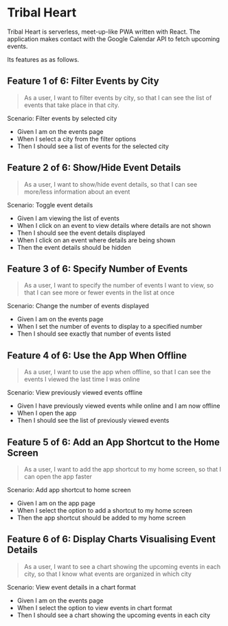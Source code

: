 # Tribal Heart

Tribal Heart is serverless, meet-up-like PWA written with React. The application makes contact with the Google Calendar API to fetch upcoming events.

Its features as as follows.

## Feature 1 of 6: Filter Events by City

> As a user, I want to filter events by city, so that I can see the list of events that take place in that city.

Scenario: Filter events by selected city

- Given I am on the events page
- When I select a city from the filter options
- Then I should see a list of events for the selected city

## Feature 2 of 6: Show/Hide Event Details

> As a user, I want to show/hide event details, so that I can see more/less information about an event

Scenario: Toggle event details

- Given I am viewing the list of events
- When I click on an event to view details where details are not shown
- Then I should see the event details displayed
- When I click on an event where details are being shown
- Then the event details should be hidden

## Feature 3 of 6: Specify Number of Events

> As a user, I want to specify the number of events I want to view, so that I can see more or fewer events in the list at once

Scenario: Change the number of events displayed

- Given I am on the events page
- When I set the number of events to display to a specified number
- Then I should see exactly that number of events listed

## Feature 4 of 6: Use the App When Offline

> As a user, I want to use the app when offline, so that I can see the events I viewed the last time I was online

Scenario: View previously viewed events offline

- Given I have previously viewed events while online and I am now offline
- When I open the app
- Then I should see the list of previously viewed events

## Feature 5 of 6: Add an App Shortcut to the Home Screen

> As a user, I want to add the app shortcut to my home screen, so that I can open the app faster

Scenario: Add app shortcut to home screen

- Given I am on the app page
- When I select the option to add a shortcut to my home screen
- Then the app shortcut should be added to my home screen

## Feature 6 of 6: Display Charts Visualising Event Details

> As a user, I want to see a chart showing the upcoming events in each city, so that I know what events are organized in which city

Scenario: View event details in a chart format

- Given I am on the events page
- When I select the option to view events in chart format
- Then I should see a chart showing the upcoming events in each city